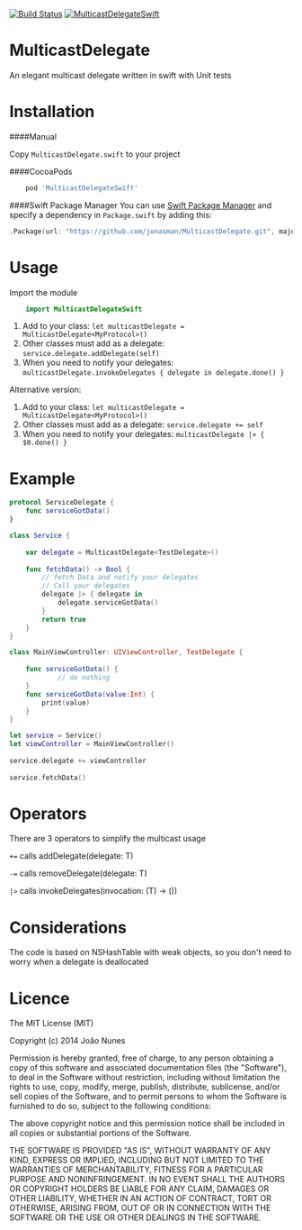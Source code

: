 [![Build Status](https://travis-ci.org/jonasman/MulticastDelegate.svg?branch=master)](https://travis-ci.org/jonasman/MulticastDelegate)
[![MulticastDelegateSwift](https://img.shields.io/cocoapods/v/MulticastDelegateSwift.svg)]()
# MulticastDelegate
An elegant multicast delegate written in swift with Unit tests

Installation
============

####Manual

Copy `MulticastDelegate.swift` to your project

####CocoaPods
```ruby
	pod 'MulticastDelegateSwift'
```
####Swift Package Manager
You can use [Swift Package Manager](https://swift.org/package-manager/) and specify a dependency in `Package.swift` by adding this:
```swift
.Package(url: "https://github.com/jonasman/MulticastDelegate.git", majorVersion: 1)
```

Usage
============
Import the module
```swift
	import MulticastDelegateSwift
```

1. Add to your class: `let multicastDelegate = MulticastDelegate<MyProtocol>()`
2. Other classes must add as a delegate: `service.delegate.addDelegate(self)`
3. When you need to notify your delegates: `multicastDelegate.invokeDelegates { delegate in delegate.done() }`

Alternative version:

1. Add to your class: `let multicastDelegate = MulticastDelegate<MyProtocol>()`
2. Other classes must add as a delegate: `service.delegate += self`
3. When you need to notify your delegates: `multicastDelegate |> { $0.done() }`


Example
===========
```swift
protocol ServiceDelegate {
	func serviceGotData()
}

class Service {
	
	var delegate = MulticastDelegate<TestDelegate>()
	
	func fetchData() -> Bool {
		// fetch Data and notify your delegates
		// Call your delegates 
		delegate |> { delegate in
			delegate.serviceGotData()
		}
		return true
	}
}
```    
```swift
class MainViewController: UIViewController, TestDelegate {
	
	func serviceGotData() {
	    	// do nothing
	}
	func serviceGotData(value:Int) {
		print(value)
	}
}
```
```swift
let service = Service()
let viewController = MainViewController()
		
service.delegate += viewController
		
service.fetchData()
```    

Operators
============
There are 3 operators to simplify the multicast usage

`+=` calls addDelegate(delegate: T)

`-=` calls removeDelegate(delegate: T)

`|>` calls invokeDelegates(invocation: (T) -> ())


Considerations
============
The code is based on NSHashTable with weak objects, so you don't need to worry when a delegate is deallocated

Licence
============
        
The MIT License (MIT)

Copyright (c) 2014 João Nunes

Permission is hereby granted, free of charge, to any person obtaining a copy of
this software and associated documentation files (the "Software"), to deal in
the Software without restriction, including without limitation the rights to
use, copy, modify, merge, publish, distribute, sublicense, and/or sell copies of
the Software, and to permit persons to whom the Software is furnished to do so,
subject to the following conditions:

The above copyright notice and this permission notice shall be included in all
copies or substantial portions of the Software.

THE SOFTWARE IS PROVIDED "AS IS", WITHOUT WARRANTY OF ANY KIND, EXPRESS OR
IMPLIED, INCLUDING BUT NOT LIMITED TO THE WARRANTIES OF MERCHANTABILITY, FITNESS
FOR A PARTICULAR PURPOSE AND NONINFRINGEMENT. IN NO EVENT SHALL THE AUTHORS OR
COPYRIGHT HOLDERS BE LIABLE FOR ANY CLAIM, DAMAGES OR OTHER LIABILITY, WHETHER
IN AN ACTION OF CONTRACT, TORT OR OTHERWISE, ARISING FROM, OUT OF OR IN
CONNECTION WITH THE SOFTWARE OR THE USE OR OTHER DEALINGS IN THE SOFTWARE.
